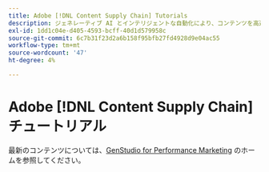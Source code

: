 ```yaml
---
title: Adobe [!DNL Content Supply Chain] Tutorials
description: ジェネレーティブ AI とインテリジェントな自動化により、コンテンツを高速化および簡素化します。 Adobeのコンテンツサプライチェーンは、コンテンツの計画、作成、配信、分析を可能にするエンドツーエンドのソリューションです。
exl-id: 1dd1c04e-d405-4593-bcff-40d1d579958c
source-git-commit: 6c7b31f23d2a6b158f95bfb27fd4928d9e04ac55
workflow-type: tm+mt
source-wordcount: '47'
ht-degree: 4%

---
```


# Adobe [!DNL Content Supply Chain] チュートリアル

最新のコンテンツについては、[GenStudio for Performance Marketing](https://experienceleague.adobe.com/en/browse/genstudio-for-performance-marketing) のホームを参照してください。

